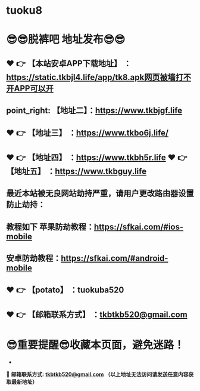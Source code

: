 # tuoku8
:sunglasses::sunglasses:脱裤吧 地址发布:sunglasses::sunglasses:
==
:heart: :point_right: 【本站安卓APP下载地址】 ：https://static.tkbjl4.life/app/tk8.apk网页被墙打不开APP可以开
------
point_right: 【地址二】：https://www.tkbjgf.life
------
:heart: :point_right: 【地址三】 ：https://www.tkbo6j.life/
-----
:heart: :point_right: 【地址四】 ：https://www.tkbh5r.life
:heart: :point_right: 【地址五】 ：https://www.tkbguy.life
------

最近本站被无良网站劫持严重，请用户更改路由器设置防止劫持：
------

教程如下 苹果防劫教程：https://sfkai.com/#ios-mobile
------

安卓防劫教程：https://sfkai.com/#android-mobile
------
:heart: :point_right: 【potato】 ：tuokuba520
------

:heart: :point_right: 【邮箱联系方式】 ：tkbtkb520@gmail.com
------
:sunglasses:重要提醒:sunglasses:收藏本页面，避免迷路！
==

-

:e-mail: __邮箱联系方式: tkbtkb520@gmail.com （以上地址无法访问请发送任意内容获取最新地址）__

